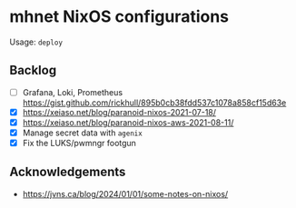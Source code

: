 # mhnet NixOS configurations

Usage: `deploy`


## Backlog

- [ ] Grafana, Loki, Prometheus https://gist.github.com/rickhull/895b0cb38fdd537c1078a858cf15d63e
- [x] https://xeiaso.net/blog/paranoid-nixos-2021-07-18/
- [x] https://xeiaso.net/blog/paranoid-nixos-aws-2021-08-11/
- [x] Manage secret data with `agenix`
- [x] Fix the LUKS/pwmngr footgun

## Acknowledgements

- https://jvns.ca/blog/2024/01/01/some-notes-on-nixos/
